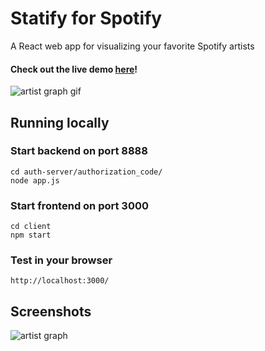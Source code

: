 # Statify for Spotify

A React web app for visualizing your favorite Spotify artists

#### Check out the live demo [here](https://statifyforspotify.herokuapp.com/)!

![artist graph gif](https://i.imgur.com/z2hWnrL.gif)

## Running locally
### Start backend on port 8888
```
cd auth-server/authorization_code/
node app.js
```

### Start frontend on port 3000
```
cd client
npm start
```

### Test in your browser
```
http://localhost:3000/
```

## Screenshots
![artist graph](https://i.imgur.com/rdvOg2x.png)
